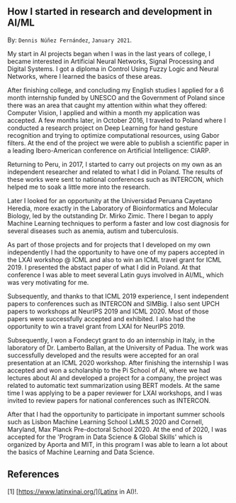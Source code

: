 
## How I started in research and development in AI/ML ##

By: ```Dennis Núñez Fernández```, ```January 2021```.


My start in AI projects began when I was in the last years of college, I became interested in Artificial Neural Networks, Signal Processing and Digital Systems. I got a diploma in Control Using Fuzzy Logic and Neural Networks, where I learned the basics of these areas.

After finishing college, and concluding my English studies I applied for a 6 month internship funded by UNESCO and the Government of Poland since there was an area that caught my attention within what they offered: Computer Vision, I applied and within a month my application was accepted. A few months later, in October 2016, I traveled to Poland where I conducted a research project on Deep Learning for hand gesture recognition and trying to optimize computational resources, using Gabor filters. At the end of the project we were able to publish a scientific paper in a leading Ibero-American conference on Artificial Intelligence: CIARP.

Returning to Peru, in 2017, I started to carry out projects on my own as an independent researcher and related to what I did in Poland. The results of these works were sent to national conferences such as INTERCON, which helped me to soak a little more into the research.

Later I looked for an opportunity at the Universidad Peruana Cayetano Heredia, more exactly in the Laboratory of Bioinformatics and Molecular Biology, led by the outstanding Dr. Mirko Zimic. There I began to apply Machine Learning techniques to perform a faster and low cost diagnosis for several diseases such as anemia, autism and tuberculosis.

As part of those projects and for projects that I developed on my own independently I had the opportunity to have one of my papers accepted in the LXAI workshop @ ICML and also to win an ICML travel grant for ICML 2019. I presented the abstact paper of what I did in Poland. At that conference I was able to meet several Latin guys involved in AI/ML, which was very motivating for me.

Subsequently, and thanks to that ICML 2019 experience, I sent independent papers to conferences such as INTERCON and SIMBig. I also sent UPCH papers to workshops at NeurIPS 2019 and ICML 2020. Most of those papers were successfully accepted and exhibited. I also had the opportunity to win a travel grant from LXAI for NeurIPS 2019. 

Subsequently, I won a Fondecyt grant to do an internship in Italy, in the laboratory of Dr. Lamberto Ballan, at the University of Padua. The work was successfully developed and the results were accepted for an oral presentation at an ICML 2020 workshop. After finishing the internship I was accepted and won a scholarship to the Pi School of AI, where we had lectures about AI and developed a project for a company, the project was related to automatic text summarization using BERT models. At the same time I was applying to be a paper reviewer for LXAI workshops, and I was invited to review papers for national conferences such as INTERCON.

After that I had the opportunity to participate in important summer schools such as Lisbon Machine Learning School LxMLS 2020 and Cornell, Maryland, Max Planck Pre-doctoral School 2020. At the end of 2020, I was accepted for the 'Program in Data Science & Global Skills' which is organized by Aporta and MIT, in this program I was able to learn a lot about the basics of Machine Learning and Data Science.  


<!--

Mi inicio en proyectos de AI inició cuando estaba en los últimos años de la universidad, me comenzé a interesar en Redes Neuronales Artificiales, Procesamiento de Señales y Sistemas Digitales. Me metí a un diplomado en Control Usando Lógica Difusa y Redes Neuronales, en donde aprendí lo básico de dichas áres.

Acabando la universidad, y concluyendo mis estudios de inglés apliqué a una pasantía de 6 meses financiado por UNESCO y el Gobierno de Polonia ya que había un área que me llamaba la atención dentro de lo que ofrecian: Computer Vision, postulé y al mes me aceptaron mi aplicación. Unos meses mas tarde, en octubre del 2016, viajé a Polonia en donde realizé un proyecto de investigación sobre Deep Learning para el recononcimiento de gestos con la mano y tratando de optimizar recursos computacionales, usando para eso filtros de Gabor. Al finalizar el proyecto pudimos publicar un artículo científico en una destacada conferencia iberoamericana de Inteligencia Artificial: CIARP.

Regresando a Perú, en 2017, comencé a realizar proyectos por mi cuenta como investigador independiente y relacinados a lo que hice en Polonia. Los resultados de dichos trabajos los mandé a conferencias nacionales como INTERCON, los cuales me ayudaron a empaparme un poco mas dentro de la investigación.

Posteriormente busqué una oportunidad en la Universidad Peruana Cayetano Heredia, mas exactamente en el Laboratorio de BIoinformática y Biología Molecular, lidereado por el destacado Dr. Mirko Zimic. Allí comenzé a aplicar técnicas de Machine Learning para realizar un diagnóstico mas rápido y de bajo costo para varias enferemedades como anemia, autismo y tuberculosis.

Como parte de dichos proyectos y por proyectos que desarrollaba por mi cuenta de manera independiente tuve la oportunidad de que uno de mis trabajos fuera aceptado en el LXAI workshop @ ICML y además ganar una beca de viaje del ICML para el ICML 2019. Presenté el abstact paper de lo realizado en Polonia. En esa conferencia pude conocer a vairos chicos latinos involucrados en AI/ML, lo cual me sirvió de bastante motivación.

Posteriormente, y gracias a esa experiencia del ICML 2019, mandé trabajos independientes a confernecias como INTERCON y SIMBig. Además mandé trabajos de la UPCH a workshops en NeurIPS 2019 e ICML 2020. La mayoría de dichos trabajos fueron aceptados exitosamente y expuestos. También tuve la oportunidad de ganar una beca de viaje del LXAI para el NeurIPS 2019. 

Posteriormente gané una beca por parte de Fondecyt para hacer un pasantía en Italia, en el laboratorio del Dr Lamberto Ballan, en el Universidad de Padua. El trabajo fue exitosamente desarrollado y los resultados fuern aceptados para una presentación oral en un workshop del ICML 2020. Acabando dicha pasantía fui acpetado y gané una beca para el Pi School of AI, en donde tuvimos charlas sobre AI y desarrollamos un proyecto para una empresa, el proyecto estuvo relacionado a resumennes automáticos de textos usando modelos BERT. A la par fui aplicando para ser revisor de papers de workshops de LXAI, y fui invitado a revisar papers de conferencias nacionales como INTERCON.

Luego de ello tuve la oportunidad de particiapar en improtantes summer schools como Lisbon Machine Learning School LxMLS 2020 y Cornell, Maryland, Max Planck Pre-doctoral School 2020. A finales del 2020, fui aceptado para el 'Program in Data Science & Global Skills’ el cual es organizado por Aporta y el MIT, en dicho programa pude aprender bastante sobre la base de Machine Learning y Data Science.  

-->


## References ##

[1] [https://www.latinxinai.org/](Latinx in AI)!.



